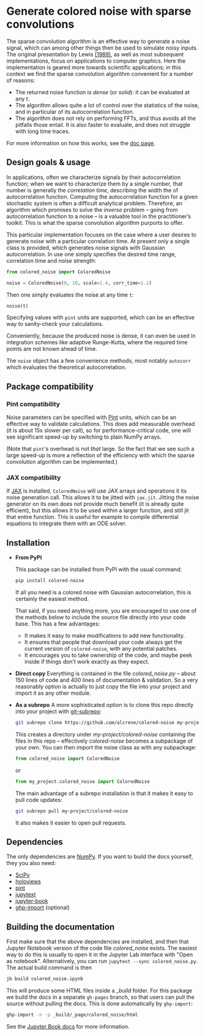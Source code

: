 # Generate colored noise with sparse convolutions

The sparse convolution algorithm is an effective way to generate a noise signal, which can among other things then be used to simulate noisy inputs. The original presentation by Lewis [(1989)](https://doi.org/doi:10.1145/74333.74360), as well as most subsequent implementations, focus on applications to computer graphics. Here the implementation is geared more towards scientific applications; in this context we find the sparse convolution algorithm convenient for a number of reasons:
- The returned noise function is *dense* (or *solid*): it can be evaluated at any *t*.
- The algorithm allows quite a lot of control over the statistics of the noise, and in particular of its autocorrelation function.
- The algorithm does not rely on performing FFTs, and thus avoids all the pitfalls those entail.
  It is also faster to evaluate, and does not struggle with long time traces.

For more information on how this works, see the [doc page](https://alcrene.github.io/colored-noise).

## Design goals & usage

In applications, often we characterize signals by their autocorrelation function; when we want to characterize them by a single number, that number is generally the *correlation time*, describing the width the of autocorrelation function. Computing the autocorrelation function for a given stochastic system is often a difficult analytical problem. Therefore, an algorithm which promises to solve the *inverse* problem – going from autocorrelation function to a noise – is a valuable tool in the practitioner’s toolkit. This is what the sparse convolution algorithm purports to offer.

This particular implementation focuses on the case where a user desires to generate noise with a particular correlation time. At present only a single class is provided, which generates noise signals with Gaussian autocorrelation. In use one simply specifies the desired time range, correlation time and noise strength:

```python
from colored_noise import ColoredNoise

noise = ColoredNoise(0, 10, scale=2.4, corr_time=1.2)
```

Then one simply evaluates the noise at any time `t`:

```python
noise(t)
```

Specifying values with `pint` units are supported, which can be an effective way to sanity-check your calculations.

Conveniently, because the produced noise is dense, it can even be used in integration schemes like adaptive Runge-Kutta, where the required time points are not known ahead of time.

The `noise` object has a few convenience methods, most notably `autocorr` which evaluates the theoretical autocorrelation.

## Package compatibility

### Pint compatibility

Noise parameters can be specified with [Pint](https://pint.readthedocs.io) units, which can be an effective way to validate calculations. This does add measurable overhead (it is about 15x slower per call), so for performance-critical code, one will see significant speed-up by switching to plain NumPy arrays.

(Note that `pint`'s overhead is not *that* large. So the fact that we see such a large speed-up is more a reflection of the efficiency with which the sparse convolution algorithm can be implemented.)

### JAX compatibility

If [JAX](https://jax.readthedocs.io) is installed, `ColoredNoise` will use JAX arrays and operations it its noise generation call. This allows it to be jitted with `jax.jit`.
Jitting the noise generator on its own does not provide much benefit (it is already quite efficient), but this allows it to be used within a larger function, and still jit that entire function. This is useful for example to compile differential equations to integrate them with an ODE solver.

## Installation

- **From PyPI**

  This package can be installed from PyPI with the usual command:

  ```python
  pip install colored-noise
  ```

  If all you need is a colored noise with Gaussian autocorrelation, this is certainly the easiest method.
  
  That said, if you need anything more, you are encouraged to use one of the methods below to include the source file directly into your code base.
  This has a few advantages:
  - It makes it easy to make modifications to add new functionality.
  - It ensures that people that download your code always get the current version of `colored-noise`, with any potential patches.
  - It encourages you to take ownership of the code, and maybe peek inside if things don’t work exactly as they expect.

- **Direct copy**
  Everything is contained in the file *colored_noise.py* – about 150 lines of code and 400 lines of documentation & validation. So a very reasonably option is actually to just copy the file into your project and import it as any other module.

- **As a subrepo**
  A more sophisticated option is to clone this repo directly into your project with [git-subrepo](https://github.com/ingydotnet/git-subrepo):

  ```bash
  git subrepo clone https://github.com/alcrene/colored-noise my-project/colored-noise`
  ```

  This creates a directory under *my-project/colored-noise* containing the files in this repo – effectively *colored-noise* becomes a subpackage of your own. You can then import the noise class as with any subpackage:
  
  ```python
  from colored_noise import ColoredNoise
  ```

  or
  
  ```python
  from my_project.colored_noise import ColoredNoise
  ```

  The main advantage of a subrepo installation is that it makes it easy to pull code updates:

  ```bash
  git subrepo pull my-project/colored-noise
  ```

  It also makes it easier to open pull requests.


## Dependencies

The only dependencies are [NumPy](https://numpy.org). If you want to build the docs yourself, they you also need:

- [SciPy](https://scipy.org)
- [holoviews](https://holoviews.org/)
- [pint](https://pint.readthedocs.io)
- [jupytext](https://jupytext.readthedocs.io/)
- [jupyter-book](https://jupyterbook.org)
- [ghp-import](https://github.com/davisp/ghp-import)  (optional)

## Building the documentation

First make sure that the above dependencies are installed, and then that Jupyter Notebook version of the code file *colored_noise* exists. The easiest way to do this is usually to open it in the Jupyter Lab interface with "Open as notebook". Alternatively, you can run `jupytext --sync colored_noise.py`.
The actual build command is then

```bash
jb build colored_noise.ipynb
```

This will produce some HTML files inside a *_build* folder. For this package we build the docs in a separate `gh-pages` branch, so that users can pull the source without pulling the docs. This is done automatically by `ghp-import`:

```bash
ghp-import -n -p _build/_page/colored_noise/html
```

See the [Jupyter Book docs](https://jupyterbook.org/en/stable/basics/building/index.html) for more information.